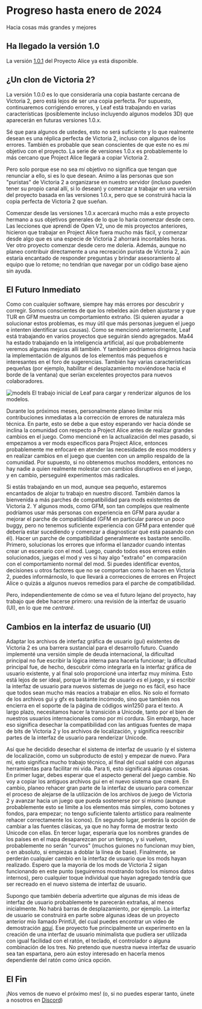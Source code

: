 # Progreso hasta enero de 2024

Hacia cosas más grandes y mejores

## Ha llegado la versión 1.0

La versión [1.0.1](https://github.com/schombert/Project-Alice/releases/download/v1.0.1/1.0.1.zip) del Proyecto Alice ya está disponible.

## ¿Un clon de Victoria 2?

La versión 1.0.0 es lo que consideraría una copia bastante cercana de Victoria 2, pero está lejos de ser una copia perfecta. Por supuesto, continuaremos corrigiendo errores, y Leaf está trabajando en varias características (posiblemente incluso incluyendo algunos modelos 3D) que aparecerán en futuras versiones 1.0.x.

Sé que para algunos de ustedes, esto no será suficiente y lo que realmente desean es una réplica perfecta de Victoria 2, incluso con algunos de los errores. También es probable que sean conscientes de que este no es *mi* objetivo con el proyecto. La serie de versiones 1.0.x es probablemente lo más cercano que Project Alice llegará a copiar Victoria 2.

Pero solo porque ese no sea *mi* objetivo no significa que tengan que renunciar a ello, si es lo que desean. Animo a las personas que son "puristas" de Victoria 2 a organizarse en nuestro servidor (incluso pueden tener su propio canal allí, si lo desean) y comenzar a trabajar en una versión del proyecto basada en las versiones 1.0.x, pero que se construirá hacia la copia perfecta de Victoria 2 que sueñan.

Comenzar desde las versiones 1.0.x acercará mucho más a este proyecto hermano a sus objetivos generales de lo que lo haría comenzar desde cero. Las lecciones que aprendí de Open V2, uno de mis proyectos anteriores, hicieron que trabajar en Project Alice fuera mucho más fácil, y comenzar desde algo que es una especie de Victoria 2 ahorrará incontables horas. Ver otro proyecto comenzar desde cero me dolería. Además, aunque no planeo contribuir directamente a una recreación purista de Victoria 2, aún estaría encantado de responder preguntas y brindar asesoramiento al equipo que lo retome; no tendrían que navegar por un código base ajeno sin ayuda.

## El Futuro Inmediato

Como con cualquier software, siempre hay más errores por descubrir y corregir. Somos conscientes de que los rebeldes aún deben ajustarse y que TUR en GFM muestra un comportamiento extraño. (Si quieren ayudar a solucionar estos problemas, es muy útil que más personas jueguen el juego e intenten identificar sus causas). Como se mencionó anteriormente, Leaf está trabajando en varios proyectos que seguirán siendo agregados. Ma44 ha estado trabajando en la inteligencia artificial, así que probablemente veremos algunas mejoras allí también. Y también podríamos dirigirnos hacia la implementación de algunos de los elementos más pequeños e interesantes en el foro de sugerencias. También hay varias características pequeñas (por ejemplo, habilitar el desplazamiento moviéndose hacia el borde de la ventana) que serían excelentes proyectos para nuevos colaboradores.

![models](models.png)
El trabajo inicial de Leaf para cargar y renderizar algunos de los modelos.

Durante los próximos meses, personalmente planeo limitar mis contribuciones inmediatas a la corrección de errores de naturaleza más técnica. En parte, esto se debe a que estoy esperando ver hacia dónde se inclina la comunidad con respecto a Project Alice antes de realizar grandes cambios en el juego. Como mencioné en la actualización del mes pasado, si empezamos a ver mods específicos para Project Alice, entonces probablemente me enfocaré en atender las necesidades de esos modders y en realizar cambios en el juego que cuenten con un amplio respaldo de la comunidad. Por supuesto, si no obtenemos muchos modders, entonces no hay nadie a quien realmente molestar con cambios disruptivos en el juego, y en cambio, perseguiré experimentos más radicales.

Si estás trabajando en un mod, aunque sea pequeño, estaremos encantados de alojar tu trabajo en nuestro discord. También damos la bienvenida a más parches de compatibilidad para mods existentes de Victoria 2. Y algunos mods, como GFM, son tan complejos que realmente podríamos usar más personas con experiencia en GFM para ayudar a mejorar el parche de compatibilidad (GFM en particular parece un poco buggy, pero no tenemos suficiente experiencia con GFM para entender qué debería estar sucediendo y comenzar a diagnosticar qué está pasando con él). Hacer un parche de compatibilidad generalmente es bastante sencillo. Primero, solucionas los errores que informa el lanzador cuando intentas crear un escenario con el mod. Luego, cuando todos esos errores estén solucionados, juegas el mod y ves si hay algo "extraño" en comparación con el comportamiento normal del mod. Si puedes identificar eventos, decisiones u otros factores que no se comportan como lo hacen en Victoria 2, puedes informárnoslo, lo que llevará a correcciones de errores en Project Alice o quizás a algunos nuevos remedios para el parche de compatibilidad.

Pero, independientemente de cómo se vea el futuro lejano del proyecto, hay trabajo que debe hacerse primero: una revisión de la interfaz de usuario (UI), en lo que me *centraré*.

## Cambios en la interfaz de usuario (UI)

Adaptar los archivos de interfaz gráfica de usuario (gui) existentes de Victoria 2 es una barrera sustancial para el desarrollo futuro. Cuando implementé una versión simple de deuda internacional, la dificultad principal no fue escribir la lógica interna para hacerla funcionar; la dificultad principal fue, de hecho, descubrir cómo integrarla en la interfaz gráfica de usuario existente, y al final solo proporcioné una interfaz muy mínima. Esto está lejos de ser ideal, porque la interfaz de usuario *es* el juego, y si escribir la interfaz de usuario para nuevos sistemas de juego no es fácil, eso hace que todos sean mucho más reacios a trabajar en ellos. No solo el formato de los archivos gui y gfx es bastante incómodo, sino que también nos encierra en el soporte de la página de códigos win1250 para el texto. A largo plazo, necesitamos hacer la transición a Unicode, tanto por el bien de nuestros usuarios internacionales como por mi cordura. Sin embargo, hacer eso significa desechar la compatibilidad con las antiguas fuentes de mapa de bits de Victoria 2 y los archivos de localización, y significa reescribir partes de la interfaz de usuario para renderizar Unicode.

Así que he decidido desechar el sistema de interfaz de usuario (y el sistema de localización, como un subproducto de esto) y empezar de nuevo. Para mí, esto significa mucho trabajo técnico, al final del cual saldré con algunas herramientas para facilitar mi vida. Para ti, esto significará algunas cosas. En primer lugar, debes esperar que el aspecto general del juego cambie. No voy a copiar los antiguos archivos gui en el nuevo sistema que crearé. En cambio, planeo rehacer gran parte de la interfaz de usuario para comenzar el proceso de alejarse de la utilización de los archivos de juego de Victoria 2 y avanzar hacia un juego que pueda sostenerse por sí mismo (aunque probablemente esto se limite a los elementos más simples, como botones y fondos, para empezar; no tengo suficiente talento artístico para realmente rehacer correctamente los iconos). En segundo lugar, perderás la opción de cambiar a las fuentes clásicas, ya que no hay forma de mostrar texto Unicode con ellas. En tercer lugar, esperaría que los nombres grandes de los países en el mapa desaparezcan por un tiempo, y si vuelven, probablemente no serán "curvos" (muchos guiones no funcionan muy bien, o en absoluto, si empiezas a doblar la línea de base). Finalmente, se perderán cualquier cambio en la interfaz de usuario que los mods hayan realizado. Espero que la mayoría de los mods de Victoria 2 sigan funcionando en este punto (seguiremos mostrando todos los mismos datos internos), pero cualquier toque individual que hayan agregado tendría que ser recreado en el nuevo sistema de interfaz de usuario.

Supongo que también debería advertirte que algunas de mis ideas de interfaz de usuario probablemente te parecerán extrañas, al menos inicialmente. No habrá barras de desplazamiento, por ejemplo. La interfaz de usuario se construirá en parte sobre algunas ideas de un proyecto anterior mío llamado PrintUI, del cual puedes encontrar un video de demostración [aquí](https://www.youtube.com/watch?v=SbE6sTv4e-c). Ese proyecto fue principalmente un experimento en la creación de una interfaz de usuario minimalista que pudiera ser utilizada con igual facilidad con el ratón, el teclado, el controlador o alguna combinación de los tres. No pretendo que nuestra nueva interfaz de usuario sea tan espartana, pero aún estoy interesado en hacerla menos dependiente del ratón como única opción.

## El Fin

¡Nos vemos de nuevo el próximo mes! (o, si no puedes esperar tanto, únete a nosotros en [Discord](https://discord.gg/QUJExr4mRn))